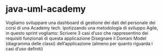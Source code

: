 # java-uml-academy
Vogliamo sviluppare una dashboard di gestione dei dati del personale dei corsi di una Academy tech.
Ipotizzando una metodologia di sviluppo Agile, in questo sprint vogliamo:
Scrivere 3 casi d’uso che rappresentino dei requisiti funzionali di questa applicazione
Disegnare il Domani Model (diagramma delle classi) dell’applicazione (almeno per quanto riguarda i casi d’uso definiti)
